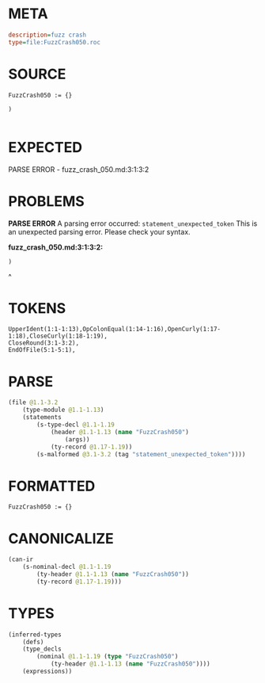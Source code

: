 # META
~~~ini
description=fuzz crash
type=file:FuzzCrash050.roc
~~~
# SOURCE
~~~roc
FuzzCrash050 := {}

)
 
~~~
# EXPECTED
PARSE ERROR - fuzz_crash_050.md:3:1:3:2
# PROBLEMS
**PARSE ERROR**
A parsing error occurred: `statement_unexpected_token`
This is an unexpected parsing error. Please check your syntax.

**fuzz_crash_050.md:3:1:3:2:**
```roc
)
```
^


# TOKENS
~~~zig
UpperIdent(1:1-1:13),OpColonEqual(1:14-1:16),OpenCurly(1:17-1:18),CloseCurly(1:18-1:19),
CloseRound(3:1-3:2),
EndOfFile(5:1-5:1),
~~~
# PARSE
~~~clojure
(file @1.1-3.2
	(type-module @1.1-1.13)
	(statements
		(s-type-decl @1.1-1.19
			(header @1.1-1.13 (name "FuzzCrash050")
				(args))
			(ty-record @1.17-1.19))
		(s-malformed @3.1-3.2 (tag "statement_unexpected_token"))))
~~~
# FORMATTED
~~~roc
FuzzCrash050 := {}

~~~
# CANONICALIZE
~~~clojure
(can-ir
	(s-nominal-decl @1.1-1.19
		(ty-header @1.1-1.13 (name "FuzzCrash050"))
		(ty-record @1.17-1.19)))
~~~
# TYPES
~~~clojure
(inferred-types
	(defs)
	(type_decls
		(nominal @1.1-1.19 (type "FuzzCrash050")
			(ty-header @1.1-1.13 (name "FuzzCrash050"))))
	(expressions))
~~~
